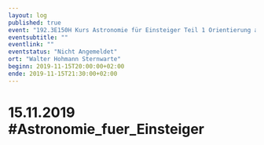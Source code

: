 ```yaml
---
layout: log
published: true
event: "192.3E150H Kurs Astronomie für Einsteiger Teil 1 Orientierung am Sternenhimmel"
eventsubtitle: ""
eventlink: ""
eventstatus: "Nicht Angemeldet"
ort: "Walter Hohmann Sternwarte"
beginn: 2019-11-15T20:00:00+02:00
ende: 2019-11-15T21:30:00+02:00
---
```


# 15.11.2019 #Astronomie_fuer_Einsteiger
